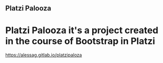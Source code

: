 ## Platzi Palooza 

# Platzi Palooza it's a project created in the course of Bootstrap in Platzi

 https://alessag.gitlab.io/platzipaloza